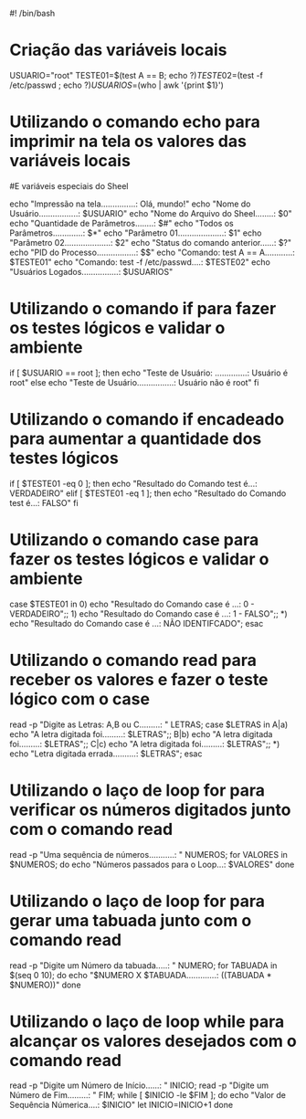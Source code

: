
#! /bin/bash
# Criação das variáveis locais
USUARIO="root" 
TESTE01=$(test A == B; echo  $?)
TESTE02=$(test -f /etc/passwd ; echo $?)
USUARIOS=$(who | awk '{print $1}')
# Utilizando o comando echo para imprimir na tela os valores das variáveis locais
#E variáveis especiais do Sheel

echo "Impressão na tela...............: Olá, mundo!"
echo "Nome do Usuário.................: $USUARIO"
echo "Nome do Arquivo do Sheel........: $0"
echo "Quantidade de Parâmetros........: $#"
echo "Todos os Parâmetros.............: $*"
echo "Parâmetro 01....................: $1"
echo "Parâmetro 02....................: $2"
echo "Status do comando anterior......: $?"
echo "PID do Processo.................: $$"
echo "Comando: test A == A............: $TESTE01"
echo "Comando: test -f /etc/passwd....: $TESTE02"
echo "Usuários Logados................: $USUARIOS"

# Utilizando o comando if para fazer os testes lógicos e validar o ambiente
if [ $USUARIO == root ];
then
	echo "Teste de Usuário: ..............: Usuário é root"
else
	echo "Teste de Usuário................: Usuário não é root"
fi

# Utilizando o comando if encadeado para aumentar a quantidade dos testes lógicos
if [ $TESTE01 -eq 0 ];
then
	echo "Resultado do Comando test é...: VERDADEIRO"
elif [ $TESTE01 -eq 1 ];
then
	echo "Resultado do Comando test é...: FALSO"
fi

# Utilizando o comando case para fazer os testes lógicos e validar o ambiente
case $TESTE01 in
	0) echo "Resultado do Comando case é ...: 0 - VERDADEIRO";;
	1) echo "Resultado do Comando case é ...: 1 - FALSO";;
	*) echo "Resultado do Comando case é ...: NÃO IDENTIFCADO";
esac

# Utilizando o comando read para receber os valores e fazer o teste lógico com o case
read -p "Digite as Letras: A,B ou C.........: " LETRAS;
case $LETRAS in
	A|a) echo "A letra digitada foi.........: $LETRAS";;
	B|b) echo "A letra digitada foi.........: $LETRAS";;
	C|c) echo "A letra digitada foi.........: $LETRAS";;
	*) echo "Letra digitada errada..........: $LETRAS";
esac

# Utilizando o laço de loop for para verificar os números digitados junto com o comando read
read -p "Uma sequência de números...........: " NUMEROS;
for VALORES in $NUMEROS;
do
	echo "Números passados para o Loop...: $VALORES"
done

# Utilizando o laço de loop for para gerar uma tabuada junto com o comando read
read -p "Digite um Número da tabuada.....: " NUMERO;
for TABUADA in $(seq 0 10);
do
	echo "$NUMERO X $TABUADA.............: $(($TABUADA * $NUMERO))"
done

# Utilizando o laço de loop while para alcançar os valores desejados com o comando read
read -p "Digite um Número de Início......: " INICIO;
read -p "Digite um Número de Fim.........: " FIM;
while [ $INICIO -le $FIM  ];
do
	echo "Valor de Sequência Númerica....: $INICIO"
	let INICIO=INICIO+1
done
	
